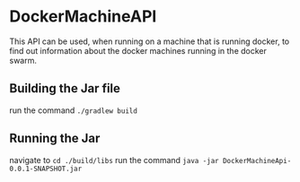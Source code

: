 # DockerMachineAPI
This API can be used, when running on a machine that is running docker, to find out information about the docker machines running in the docker swarm.

## Building the Jar file
run the command `./gradlew build`

## Running the Jar
navigate to `cd ./build/libs`
run the command `java -jar DockerMachineApi-0.0.1-SNAPSHOT.jar`